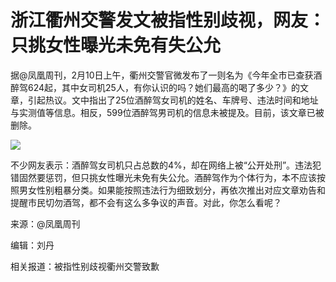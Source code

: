 # 浙江衢州交警发文被指性别歧视，网友：只挑女性曝光未免有失公允

据@凤凰周刊，2月10日上午，衢州交警官微发布了一则名为《今年全市已查获酒醉驾624起，其中女司机25人，有你认识的吗？她们最高的喝了多少？》的文章，引起热议。文中指出了25位酒醉驾女司机的姓名、车牌号、违法时间和地址与实测值等信息。相反，599位酒醉驾男司机的信息未被提及。目前，该文章已被删除。

![](https://inews.gtimg.com/newsapp_bt/0/10311059805/1000)

不少网友表示：酒醉驾女司机只占总数的4%，却在网络上被“公开处刑”。违法犯错固然要惩罚，但只挑女性曝光未免有失公允。酒醉驾作为个体行为，本不应该按照男女性别粗暴分类。如果能按照违法行为细致划分，再依次推出对应文章劝告和提醒市民切勿酒驾，都不会有这么多争议的声音。对此，你怎么看呢？

来源：@凤凰周刊

编辑：刘丹

相关报道：被指性别歧视衢州交警致歉

